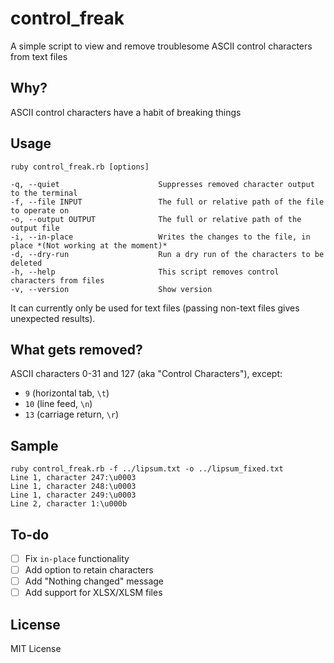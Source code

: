 # control_freak
A simple script to view and remove troublesome ASCII control characters from text files

## Why?
ASCII control characters have a habit of breaking things

## Usage
`ruby control_freak.rb [options]`

```
-q, --quiet                      Suppresses removed character output to the terminal
-f, --file INPUT                 The full or relative path of the file to operate on
-o, --output OUTPUT              The full or relative path of the output file
-i, --in-place                   Writes the changes to the file, in place *(Not working at the moment)*
-d, --dry-run                    Run a dry run of the characters to be deleted
-h, --help                       This script removes control characters from files
-v, --version                    Show version
```

It can currently only be used for text files (passing non-text files gives unexpected results).

## What gets removed?
ASCII characters 0-31 and 127 (aka "Control Characters"), except:
- `9` (horizontal tab, `\t`)
- `10` (line feed, `\n`)
- `13` (carriage return, `\r`)

## Sample
```
ruby control_freak.rb -f ../lipsum.txt -o ../lipsum_fixed.txt
Line 1, character 247:\u0003
Line 1, character 248:\u0003
Line 1, character 249:\u0003
Line 2, character 1:\u000b
```

## To-do
- [ ] Fix `in-place` functionality
- [ ] Add option to retain characters
- [ ] Add "Nothing changed" message
- [ ] Add support for XLSX/XLSM files

## License
MIT License

